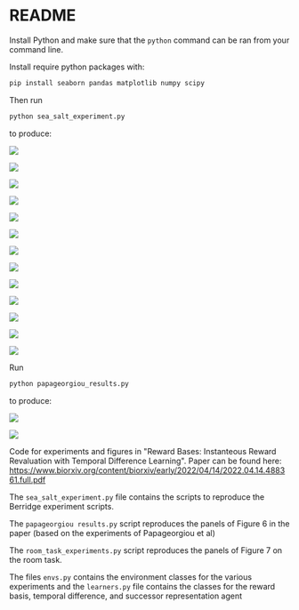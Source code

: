 # README

Install Python and make sure that the `python` command can be ran from your command line.

Install require python packages with:
```bash
pip install seaborn pandas matplotlib numpy scipy
```

Then run 
```bash
python sea_salt_experiment.py
```
to produce:

![](figures/berridge_juice_barchart_empty.png)

![](figures/berridge_salt_barchart_empty.png)

![](figures/empty_extinction_proper_sea_salt_rbtd_choices_empty.png)

![](figures/empty_extinction_proper_sea_salt_rbtd_reward_empty.png)

![](figures/no_homeostatic_proper_triple_sea_salt_rbtd_choices_2.png)

![](figures/no_homeostatic_proper_triple_sea_salt_rbtd_reward_2.png)

![](figures/sea_salt_extinction_homeostatic_choices.png)

![](figures/sea_salt_extinction_homeostatic_reward.png)

![](figures/sea_salt_extinction_rb_choices.png)

![](figures/sea_salt_extinction_rb_reward.png)

![](figures/sea_salt_extinction_td_choices.png)

![](figures/sea_salt_extinction_td_reward.png)

![](figures/sea_salt_extinction_td_reward.png)

Run 
```bash
python papageorgiou_results.py
``` 
to produce:

![](figures/cosyne_megaplot_3_empty.jpg)

![](figures/proper_PP_4A_4_empty_no_baseline.jpg)

Code for experiments and figures in "Reward Bases: Instanteous Reward Revaluation with Temporal Difference Learning". Paper can be found here: https://www.biorxiv.org/content/biorxiv/early/2022/04/14/2022.04.14.488361.full.pdf

The ``sea_salt_experiment.py`` file contains the scripts to reproduce the Berridge experiment scripts.

The ``papageorgiou results.py`` script reproduces the panels of Figure 6 in the paper (based on the experiments of Papageorgiou et al)

The ``room_task_experiments.py`` script reproduces the panels of Figure 7 on the room task.

The files ``envs.py`` contains the environment classes for the various experiments and the ``learners.py`` file contains the classes for the reward basis, temporal difference, and successor representation agent
